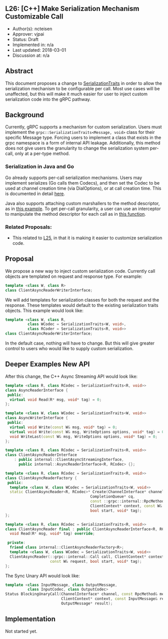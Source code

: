 L26: [C++] Make Serialization Mechanism Customizable Call
----
* Author(s): ncteisen
* Approver: vjpai
* Status: Draft
* Implemented in: n/a
* Last updated: 2018-03-01
* Discussion at: n/a

## Abstract

This document proposes a change to [SerializationTraits](https://github.com/grpc/grpc/blob/master/include/grpcpp/impl/codegen/serialization_traits.h) in order to allow the serialization mechanism to be configurable per call. Most use cases will be unaffected, but this will make it much easier for user to inject custom serialization code into the gRPC pathway.

## Background

Currently, gRPC supports a mechanism for custom serialization. Users must implement the `grpc::SerializationTraits<Message, void>` class for their specific Message type. Forcing users to implement a class that exists in the grpc namespace is a form of internal API leakage. Additionally, this method does not give users the granularity to change the serialization system per-call, only at a per-type method.

### Serialization in Java and Go

Go already supports per-call serialization mechanisms. Users may implement serializes (Go calls them Codecs), and then set the Codec to be used at channel creation time (via DialOptions), or at call creation time. This is documented in detail [here](https://github.com/grpc/grpc-go/blob/master/Documentation/encoding.md).

Java also supports attaching custom marshallers to the method descriptor, as in [this example](https://github.com/grpc/grpc-java/tree/master/examples/src/main/java/io/grpc/examples/advanced). To get per-call granularity, a user can use an interceptor to manipulate the method descriptor for each call as in [this function](https://github.com/grpc/grpc-java/blob/master/android-interop-testing/app/src/main/java/io/grpc/android/integrationtest/InteropTester.java#L758).

### Related Proposals: 
* This related to [L25](https://github.com/grpc/proposal/pull/61), in that it is making it easier to customize serialization code.

## Proposal

We propose a new way to inject custom serialization code. Currently call objects are templated on request and response type. For example:

```C++
template <class W, class R>
class ClientAsyncReaderWriterInterface;
```

We will add templates for serialization classes for both the request and the response. These templates would default to the existing serialization traits objects. This example would look like:

```C++
template <class W, class R, 
          class WCodec = SerializationTraits<W, void>, 
          class RCoder = SerializationTraits<R, void>>
class ClientAsyncReaderWriterInterface;
```

In the default case, nothing will have to change. But this will give greater control to users who would like to supply custom serialization.

## Deeper Examples New API 

After this change, the C++ Async Streaming API would look like:

```C++
template <class R, class RCodec = SerializationTraits<R, void>>
class AsyncReaderInterface {
 public:
  virtual void Read(R* msg, void* tag) = 0;
};

template <class W, class WCodec = SerializationTraits<W, void>>
class AsyncWriterInterface {
 public:
  virtual void Write(const W& msg, void* tag) = 0;
  virtual void Write(const W& msg, WriteOptions options, void* tag) = 0;
  void WriteLast(const W& msg, WriteOptions options, void* tag) = 0;
};

template <class R, class RCodec = SerializationTraits<R, void>>
class ClientAsyncReaderInterface
    : public internal::ClientAsyncStreamingInterface,
      public internal::AsyncReaderInterface<R, RCodec> {};

template <class R, class RCodec = SerializationTraits<R, void>>
class ClientAsyncReaderFactory {
 public:
  template <class W, class WCodec = SerializationTraits<W, void>>
  static ClientAsyncReader<R, RCodec>* Create(ChannelInterface* channel,
                                      CompletionQueue* cq,
                                      const ::grpc::internal::RpcMethod& method,
                                      ClientContext* context, const W& request,
                                      bool start, void* tag);
};

template <class R, class RCodec = SerializationTraits<R, void>>
class ClientAsyncReader final : public ClientAsyncReaderInterface<R, RCodec> {
  void Read(R* msg, void* tag) override;

 private:
  friend class internal::ClientAsyncReaderFactory<R>;
  template <class W, class WCodec = SerializationTraits<W, void>>
  ClientAsyncReader(::grpc::internal::Call call, ClientContext* context,
                    const W& request, bool start, void* tag);
};
```

The Sync Unary API would look like:

```C++
template <class InputMessage, class OutputMessage, 
          class InputCodec, class OutputCodec>
Status BlockingUnaryCall(ChannelInterface* channel, const RpcMethod& method,
                         ClientContext* context, const InputMessage& request,
                         OutputMessage* result);
```


## Implementation

Not started yet.
